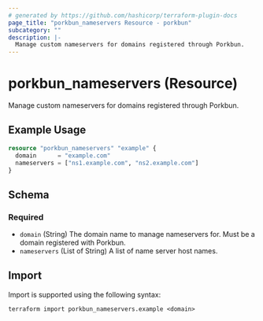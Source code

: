 ```yaml
---
# generated by https://github.com/hashicorp/terraform-plugin-docs
page_title: "porkbun_nameservers Resource - porkbun"
subcategory: ""
description: |-
  Manage custom nameservers for domains registered through Porkbun.
---
```


# porkbun_nameservers (Resource)

Manage custom nameservers for domains registered through Porkbun.

## Example Usage

```terraform
resource "porkbun_nameservers" "example" {
  domain      = "example.com"
  nameservers = ["ns1.example.com", "ns2.example.com"]
}
```

<!-- schema generated by tfplugindocs -->
## Schema

### Required

- `domain` (String) The domain name to manage nameservers for. Must be a domain registered with Porkbun.
- `nameservers` (List of String) A list of name server host names.

## Import

Import is supported using the following syntax:

```shell
terraform import porkbun_nameservers.example <domain>
```
